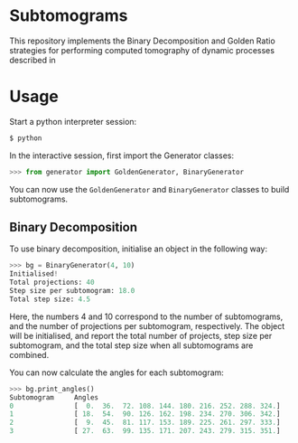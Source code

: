 # Subtomograms
This repository implements the Binary Decomposition and Golden Ratio strategies for performing computed tomography of
dynamic processes described in 

# Usage
Start a python interpreter session:
```bash
$ python
```

In the interactive session, first import the Generator classes:
```python
>>> from generator import GoldenGenerator, BinaryGenerator
```

You can now use the `GoldenGenerator` and `BinaryGenerator` classes to build subtomograms.

## Binary Decomposition
To use binary decomposition, initialise an object in the following way:
```python
>>> bg = BinaryGenerator(4, 10)
Initialised!
Total projections: 40
Step size per subtomogram: 18.0
Total step size: 4.5
```
Here, the numbers 4 and 10 correspond to the number of subtomograms, and the number of projections per subtomogram,
respectively. The object will be initialised, and report the total number of projects, step size per subtomogram, and 
the total step size when all subtomograms are combined.

You can now calculate the angles for each subtomogram:
```python
>>> bg.print_angles()
Subtomogram     Angles
0               [  0.  36.  72. 108. 144. 180. 216. 252. 288. 324.]
1               [ 18.  54.  90. 126. 162. 198. 234. 270. 306. 342.]
2               [  9.  45.  81. 117. 153. 189. 225. 261. 297. 333.]
3               [ 27.  63.  99. 135. 171. 207. 243. 279. 315. 351.]
```


